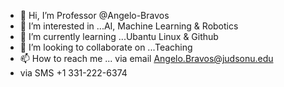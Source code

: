 - 👋 Hi, I’m Professor @Angelo-Bravos
- 👀 I’m interested in ...AI, Machine Learning & Robotics
- 🌱 I’m currently learning ...Ubantu Linux & Github
- 💞️ I’m looking to collaborate on ...Teaching
- 📫 How to reach me ... via email Angelo.Bravos@judsonu.edu
-   via SMS +1 331-222-6374

<!---
Angelo-bravos/Angelo-bravos is a ✨ special ✨ repository because its `README.md` (this file) appears on your GitHub profile.
You can click the Preview link to take a look at your changes.
--->
